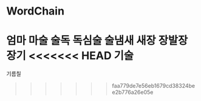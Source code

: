 # WordChain

엄마
마술
술독
독심술
술냄새
새장
장발장
장기
<<<<<<< HEAD
기술
=======
기름칠
>>>>>>> faa779de7e56eb1679cd38324bee2b776a26e05e
